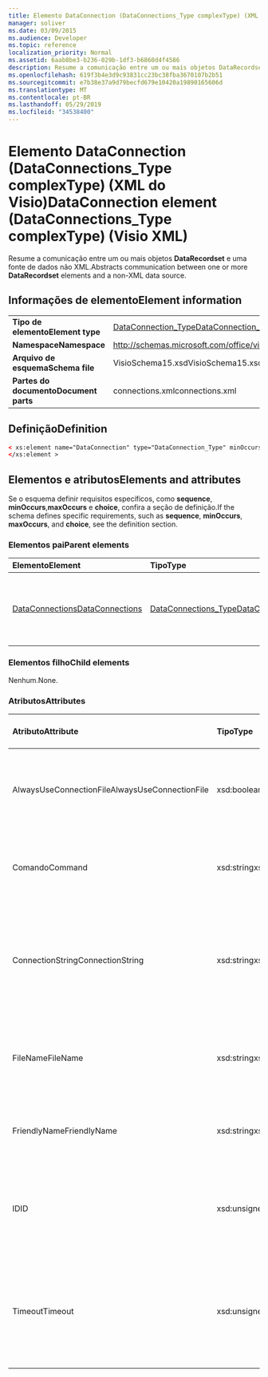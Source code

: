 ```yaml
---
title: Elemento DataConnection (DataConnections_Type complexType) (XML do Visio)
manager: soliver
ms.date: 03/09/2015
ms.audience: Developer
ms.topic: reference
localization_priority: Normal
ms.assetid: 6aab8be3-b236-029b-1df3-b6860d4f4586
description: Resume a comunicação entre um ou mais objetos DataRecordset e uma fonte de dados não XML.
ms.openlocfilehash: 619f3b4e3d9c93831cc23bc38fba3670107b2b51
ms.sourcegitcommit: e7b38e37a9d79becfd679e10420a19890165606d
ms.translationtype: MT
ms.contentlocale: pt-BR
ms.lasthandoff: 05/29/2019
ms.locfileid: "34538400"
---
```

# <a name="dataconnection-element-dataconnectionstype-complextype-visio-xml"></a><span data-ttu-id="c3cfd-103">Elemento DataConnection (DataConnections_Type complexType) (XML do Visio)</span><span class="sxs-lookup"><span data-stu-id="c3cfd-103">DataConnection element (DataConnections_Type complexType) (Visio XML)</span></span>

<span data-ttu-id="c3cfd-104">Resume a comunicação entre um ou mais objetos **DataRecordset** e uma fonte de dados não XML.</span><span class="sxs-lookup"><span data-stu-id="c3cfd-104">Abstracts communication between one or more **DataRecordset** elements and a non-XML data source.</span></span> 
  
## <a name="element-information"></a><span data-ttu-id="c3cfd-105">Informações de elemento</span><span class="sxs-lookup"><span data-stu-id="c3cfd-105">Element information</span></span>

|||
|:-----|:-----|
|<span data-ttu-id="c3cfd-106">**Tipo de elemento**</span><span class="sxs-lookup"><span data-stu-id="c3cfd-106">**Element type**</span></span> <br/> |[<span data-ttu-id="c3cfd-107">DataConnection_Type</span><span class="sxs-lookup"><span data-stu-id="c3cfd-107">DataConnection_Type</span></span>](dataconnection_type-complextypevisio-xml.md) <br/> |
|<span data-ttu-id="c3cfd-108">**Namespace**</span><span class="sxs-lookup"><span data-stu-id="c3cfd-108">**Namespace**</span></span> <br/> |http://schemas.microsoft.com/office/visio/2012/main  <br/> |
|<span data-ttu-id="c3cfd-109">**Arquivo de esquema**</span><span class="sxs-lookup"><span data-stu-id="c3cfd-109">**Schema file**</span></span> <br/> |<span data-ttu-id="c3cfd-110">VisioSchema15.xsd</span><span class="sxs-lookup"><span data-stu-id="c3cfd-110">VisioSchema15.xsd</span></span>  <br/> |
|<span data-ttu-id="c3cfd-111">**Partes do documento**</span><span class="sxs-lookup"><span data-stu-id="c3cfd-111">**Document parts**</span></span> <br/> |<span data-ttu-id="c3cfd-112">connections.xml</span><span class="sxs-lookup"><span data-stu-id="c3cfd-112">connections.xml</span></span>  <br/> |
   
## <a name="definition"></a><span data-ttu-id="c3cfd-113">Definição</span><span class="sxs-lookup"><span data-stu-id="c3cfd-113">Definition</span></span>

```XML
< xs:element name="DataConnection" type="DataConnection_Type" minOccurs="1" maxOccurs="unbounded" >
</xs:element >
```

## <a name="elements-and-attributes"></a><span data-ttu-id="c3cfd-114">Elementos e atributos</span><span class="sxs-lookup"><span data-stu-id="c3cfd-114">Elements and attributes</span></span>

<span data-ttu-id="c3cfd-115">Se o esquema definir requisitos específicos, como **sequence**, **minOccurs**,**maxOccurs** e **choice**, confira a seção de definição.</span><span class="sxs-lookup"><span data-stu-id="c3cfd-115">If the schema defines specific requirements, such as **sequence**, **minOccurs**, **maxOccurs**, and **choice**, see the definition section.</span></span> 
  
### <a name="parent-elements"></a><span data-ttu-id="c3cfd-116">Elementos pai</span><span class="sxs-lookup"><span data-stu-id="c3cfd-116">Parent elements</span></span>

|<span data-ttu-id="c3cfd-117">**Elemento**</span><span class="sxs-lookup"><span data-stu-id="c3cfd-117">**Element**</span></span>|<span data-ttu-id="c3cfd-118">**Tipo**</span><span class="sxs-lookup"><span data-stu-id="c3cfd-118">**Type**</span></span>|<span data-ttu-id="c3cfd-119">**Descrição**</span><span class="sxs-lookup"><span data-stu-id="c3cfd-119">**Description**</span></span>|
|:-----|:-----|:-----|
|[<span data-ttu-id="c3cfd-120">DataConnections</span><span class="sxs-lookup"><span data-stu-id="c3cfd-120">DataConnections</span></span>](dataconnections-elementvisio-xml.md) <br/> |[<span data-ttu-id="c3cfd-121">DataConnections_Type</span><span class="sxs-lookup"><span data-stu-id="c3cfd-121">DataConnections_Type</span></span>](dataconnections_type-complextypevisio-xml.md) <br/> |<span data-ttu-id="c3cfd-122">Contém os elementos **DataConnection** para o documento.</span><span class="sxs-lookup"><span data-stu-id="c3cfd-122">Contains the **DataConnection** elements for the document.</span></span>  <br/> |
   
### <a name="child-elements"></a><span data-ttu-id="c3cfd-123">Elementos filho</span><span class="sxs-lookup"><span data-stu-id="c3cfd-123">Child elements</span></span>

<span data-ttu-id="c3cfd-124">Nenhum.</span><span class="sxs-lookup"><span data-stu-id="c3cfd-124">None.</span></span>
  
### <a name="attributes"></a><span data-ttu-id="c3cfd-125">Atributos</span><span class="sxs-lookup"><span data-stu-id="c3cfd-125">Attributes</span></span>

|<span data-ttu-id="c3cfd-126">**Atributo**</span><span class="sxs-lookup"><span data-stu-id="c3cfd-126">**Attribute**</span></span>|<span data-ttu-id="c3cfd-127">**Tipo**</span><span class="sxs-lookup"><span data-stu-id="c3cfd-127">**Type**</span></span>|<span data-ttu-id="c3cfd-128">**Obrigatório**</span><span class="sxs-lookup"><span data-stu-id="c3cfd-128">**Required**</span></span>|<span data-ttu-id="c3cfd-129">**Descrição**</span><span class="sxs-lookup"><span data-stu-id="c3cfd-129">**Description**</span></span>|<span data-ttu-id="c3cfd-130">**Valores possíveis**</span><span class="sxs-lookup"><span data-stu-id="c3cfd-130">**Possible values**</span></span>|
|:-----|:-----|:-----|:-----|:-----|
|<span data-ttu-id="c3cfd-131">AlwaysUseConnectionFile</span><span class="sxs-lookup"><span data-stu-id="c3cfd-131">AlwaysUseConnectionFile</span></span>  <br/> |<span data-ttu-id="c3cfd-132">xsd:boolean</span><span class="sxs-lookup"><span data-stu-id="c3cfd-132">xsd:boolean</span></span>  <br/> |<span data-ttu-id="c3cfd-133">opcional</span><span class="sxs-lookup"><span data-stu-id="c3cfd-133">optional</span></span>  <br/> |<span data-ttu-id="c3cfd-134">O valor padrão é false.</span><span class="sxs-lookup"><span data-stu-id="c3cfd-134">The default value is false.</span></span> <span data-ttu-id="c3cfd-135">Consulte Comentários para obter mais informações.</span><span class="sxs-lookup"><span data-stu-id="c3cfd-135">See Remarks for more information.</span></span>  <br/> |<span data-ttu-id="c3cfd-136">Valores do tipo xsd:boolean.</span><span class="sxs-lookup"><span data-stu-id="c3cfd-136">Values of the xsd:boolean type.</span></span>  <br/> |
|<span data-ttu-id="c3cfd-137">Comando</span><span class="sxs-lookup"><span data-stu-id="c3cfd-137">Command</span></span>  <br/> |<span data-ttu-id="c3cfd-138">xsd:string</span><span class="sxs-lookup"><span data-stu-id="c3cfd-138">xsd:string</span></span>  <br/> |<span data-ttu-id="c3cfd-139">opcional</span><span class="sxs-lookup"><span data-stu-id="c3cfd-139">optional</span></span>  <br/> |<span data-ttu-id="c3cfd-140">A cadeia de caracteres de comando usada para consultar a fonte de dados.</span><span class="sxs-lookup"><span data-stu-id="c3cfd-140">The command string used to query the data source.</span></span>  <br/> |<span data-ttu-id="c3cfd-141">Valores do tipo xsd:string.</span><span class="sxs-lookup"><span data-stu-id="c3cfd-141">Values of the xsd:string type.</span></span>  <br/> |
|<span data-ttu-id="c3cfd-142">ConnectionString</span><span class="sxs-lookup"><span data-stu-id="c3cfd-142">ConnectionString</span></span>  <br/> |<span data-ttu-id="c3cfd-143">xsd:string</span><span class="sxs-lookup"><span data-stu-id="c3cfd-143">xsd:string</span></span>  <br/> |<span data-ttu-id="c3cfd-144">opcional</span><span class="sxs-lookup"><span data-stu-id="c3cfd-144">optional</span></span>  <br/> |<span data-ttu-id="c3cfd-145">A cadeia de conexão que define os parâmetros necessários para se conectar a uma fonte de dados.</span><span class="sxs-lookup"><span data-stu-id="c3cfd-145">The connection string that defines the parameters necessary to connect to a data source.</span></span>  <br/> |<span data-ttu-id="c3cfd-146">Valores do tipo xsd:string.</span><span class="sxs-lookup"><span data-stu-id="c3cfd-146">Values of the xsd:string type.</span></span>  <br/> |
|<span data-ttu-id="c3cfd-147">FileName</span><span class="sxs-lookup"><span data-stu-id="c3cfd-147">FileName</span></span>  <br/> |<span data-ttu-id="c3cfd-148">xsd:string</span><span class="sxs-lookup"><span data-stu-id="c3cfd-148">xsd:string</span></span>  <br/> |<span data-ttu-id="c3cfd-149">obrigatório</span><span class="sxs-lookup"><span data-stu-id="c3cfd-149">required</span></span>  <br/> |<span data-ttu-id="c3cfd-150">O nome do arquivo de conexão.</span><span class="sxs-lookup"><span data-stu-id="c3cfd-150">The name of the connection file.</span></span> <span data-ttu-id="c3cfd-151">Consulte Comentários para obter mais informações.</span><span class="sxs-lookup"><span data-stu-id="c3cfd-151">See Remarks for more information.</span></span>  <br/> |<span data-ttu-id="c3cfd-152">Valores do tipo xsd:string.</span><span class="sxs-lookup"><span data-stu-id="c3cfd-152">Values of the xsd:string type.</span></span>  <br/> |
|<span data-ttu-id="c3cfd-153">FriendlyName</span><span class="sxs-lookup"><span data-stu-id="c3cfd-153">FriendlyName</span></span>  <br/> |<span data-ttu-id="c3cfd-154">xsd:string</span><span class="sxs-lookup"><span data-stu-id="c3cfd-154">xsd:string</span></span>  <br/> |<span data-ttu-id="c3cfd-155">opcional</span><span class="sxs-lookup"><span data-stu-id="c3cfd-155">optional</span></span>  <br/> |<span data-ttu-id="c3cfd-156">Um nome fornecido pelo usuário para a conexão de dados.</span><span class="sxs-lookup"><span data-stu-id="c3cfd-156">A user provided name for the data connection.</span></span>  <br/> |<span data-ttu-id="c3cfd-157">Valores do tipo xsd:string.</span><span class="sxs-lookup"><span data-stu-id="c3cfd-157">Values of the xsd:string type.</span></span>  <br/> |
|<span data-ttu-id="c3cfd-158">ID</span><span class="sxs-lookup"><span data-stu-id="c3cfd-158">ID</span></span>  <br/> |<span data-ttu-id="c3cfd-159">xsd:unsignedInt</span><span class="sxs-lookup"><span data-stu-id="c3cfd-159">xsd:unsignedInt</span></span>  <br/> |<span data-ttu-id="c3cfd-160">obrigatório</span><span class="sxs-lookup"><span data-stu-id="c3cfd-160">required</span></span>  <br/> |<span data-ttu-id="c3cfd-161">O ID atribuído pelo Visio para uma determinada conexão, exclusivo no documento.</span><span class="sxs-lookup"><span data-stu-id="c3cfd-161">The ID assigned by Visio for a given connection, unique within the document.</span></span>  <br/> |<span data-ttu-id="c3cfd-162">Valores do tipo xsd:unsignedInt.</span><span class="sxs-lookup"><span data-stu-id="c3cfd-162">Values of the xsd:unsignedInt type.</span></span>  <br/> |
|<span data-ttu-id="c3cfd-163">Timeout</span><span class="sxs-lookup"><span data-stu-id="c3cfd-163">Timeout</span></span>  <br/> |<span data-ttu-id="c3cfd-164">xsd:unsignedInt</span><span class="sxs-lookup"><span data-stu-id="c3cfd-164">xsd:unsignedInt</span></span>  <br/> |<span data-ttu-id="c3cfd-165">opcional</span><span class="sxs-lookup"><span data-stu-id="c3cfd-165">optional</span></span>  <br/> |<span data-ttu-id="c3cfd-166">O tempo de espera em minutos ao tentar estabelecer uma conexão antes de encerrar a tentativa.</span><span class="sxs-lookup"><span data-stu-id="c3cfd-166">The wait time in minutes while trying to establish a connection before terminating the attempt.</span></span>  <br/> |<span data-ttu-id="c3cfd-167">Valores do tipo xsd:unsignedInt.</span><span class="sxs-lookup"><span data-stu-id="c3cfd-167">Values of the xsd:unsignedInt type.</span></span>  <br/> |
   

